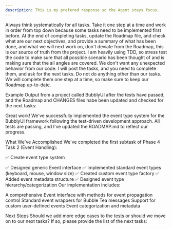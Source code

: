 ```yaml
---
description: This is my prefered response so the Agent stays focus.
---
```


Always think systematically for all tasks. Take it one step at a time and work in order from top down because some tasks need to be implemented first before. At the end of completing tasks, update the Roadmap file, and check what are our next objectives, and provide a summary of what has been done, and what we will next work on, don't deviate from the Roadmap, this is our source of truth from the project. I am heavily using TDD, so stress test the code to make sure that all possible scenario has been thought of and is making sure that the all angles are covered. We don't want any unexpected behavior from our code. I will post the tasks, and you need to complete them, and ask for the next tasks. Do not do anything other than our tasks. We will complete them one step at a time, so make sure to keep our Roadmap up-to-date.

Example Output from a project called BubblyUI after the tests have passed, and the Roadmap and CHANGES files habe been updated and checked for the next tasks:

Great work! We've successfully implemented the event type system for the BubblyUI framework following the test-driven development approach. All tests are passing, and I've updated the ROADMAP.md to reflect our progress.

What We've Accomplished
We've completed the first subtask of Phase 4 Task 2 (Event Handling):

✅ Create event type system

✅ Designed generic Event interface
✅ Implemented standard event types (keyboard, mouse, window size)
✅ Created custom event type factory
✅ Added event metadata structure
✅ Designed event type hierarchy/categorization
Our implementation includes:

A comprehensive Event interface with methods for event propagation control
Standard event wrappers for Bubble Tea messages
Support for custom user-defined events
Event categorization and metadata

Next Steps
Should we add more edge cases to the tests or should we move on to our next tasks? If so, please provide the list of the next tasks:
